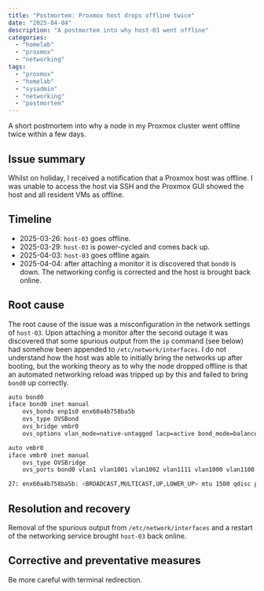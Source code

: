 ```yaml
---
title: "Postmortem: Proxmox host drops offline twice"
date: "2025-04-04"
description: "A postmortem into why host-03 went offline"
categories:
  - "homelab"
  - "proxmox"
  - "networking"
tags:
  - "proxmox"
  - "homelab"
  - "sysadmin"
  - "networking"
  - "postmortem"
---
```


A short postmortem into why a node in my Proxmox cluster went offline twice within a few days.

<!--more-->

## Issue summary

Whilst on holiday, I received a notification that a Proxmox host was offline. I was unable to access the host via SSH and the Proxmox GUI showed the host and all resident VMs as offline.

## Timeline

- 2025-03-26: `host-03` goes offline.
- 2025-03-29: `host-03` is power-cycled and comes back up.
- 2025-04-03: `host-03` goes offline again.
- 2025-04-04: after attaching a monitor it is discovered that `bond0` is down. The networking config is corrected and the host is brought back online.

## Root cause

The root cause of the issue was a misconfiguration in the network settings of `host-03`. Upon attaching a monitor after the second outage it was discovered that some spurious output from the `ip` command (see below) had somehow been appended to `/etc/network/interfaces`. I do not understand how the host was able to initially bring the networks up after booting, but the working theory as to why the node dropped offline is that an automated networking reload was tripped up by this and failed to bring `bond0` up correctly.

```bash
auto bond0
iface bond0 inet manual
	ovs_bonds enp1s0 enx60a4b758ba5b
	ovs_type OVSBond
	ovs_bridge vmbr0
	ovs_options vlan_mode=native-untagged lacp=active bond_mode=balance-tcp tag=1

auto vmbr0
iface vmbr0 inet manual
	ovs_type OVSBridge
	ovs_ports bond0 vlan1 vlan1001 vlan1002 vlan1111 vlan1000 vlan1100 vlan1200 vlan1101 vlan1102

27: enx60a4b758ba5b: <BROADCAST,MULTICAST,UP,LOWER_UP> mtu 1500 qdisc pfifo_fast master ovs-system state UP group default qlen 1000
```

## Resolution and recovery

Removal of the spurious output from `/etc/network/interfaces` and a restart of the networking service brought `host-03` back online.

## Corrective and preventative measures

Be more careful with terminal redirection.
